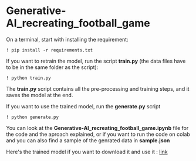 # Generative-AI_recreating_football_game

On a terminal, start with installing the requirement:

    ! pip install -r requirements.txt

If you want to retrain the model, run the script **train.py** (the data files have to be in the same folder as the script):

    ! python train.py

The **train.py** script contains all the pre-processing and training steps, and it saves the model at the end.

If you want to use the trained model, run the **generate.py** script

    ! python generate.py

You can look at the **Generative-AI_recreating_football_game.ipynb** file for the code and the aproach explained, or if you want to run the code on colab and you can also find a sample of the genrated data in **sample.json**

Here's the trained model if you want to download it and use it :  [link](https://drive.google.com/drive/folders/1-C-WPUgkU71mqgIw6OVDGbp3Hde_it2Z?usp=sharing)
